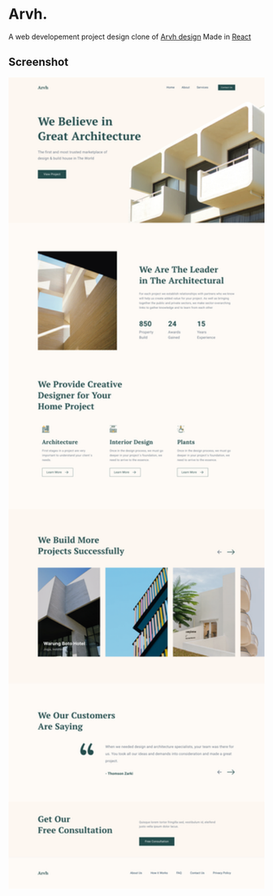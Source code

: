 # Arvh.
A web developement project design clone of [Arvh design](https://dribbble.com/shots/15687889-Architecture-Landing-Page)
Made in [React](https://dribbble.com/shots/15687889-Architecture-Landing-Page)

## Screenshot 
<img src="src/assets/images/arvhLandingPage.png"  width="900">